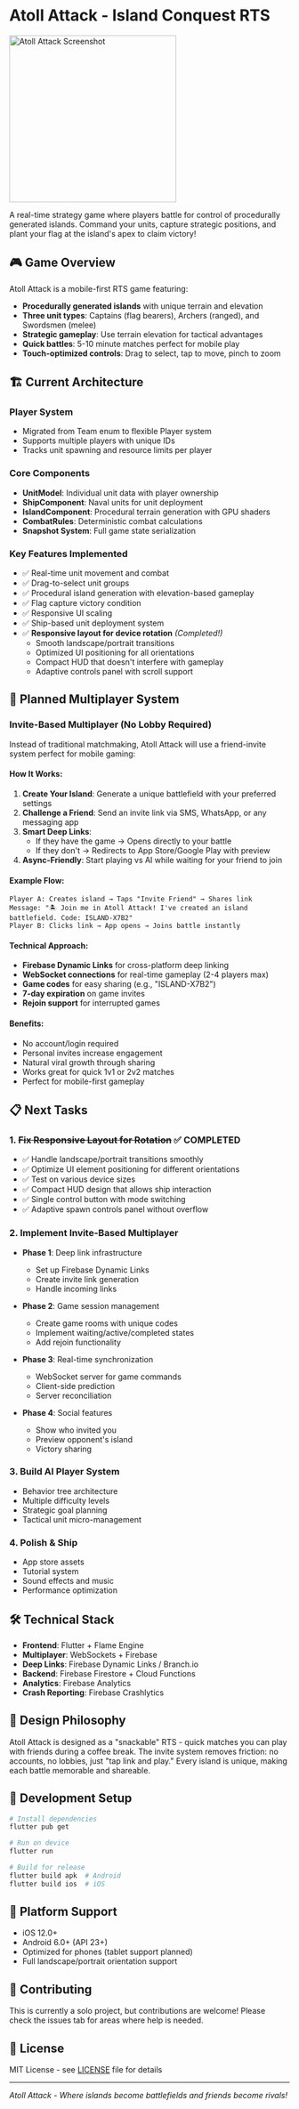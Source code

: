 # Atoll Attack - Island Conquest RTS

<img src="screenshot.png" alt="Atoll Attack Screenshot" width="300">

A real-time strategy game where players battle for control of procedurally generated islands. Command your units, capture strategic positions, and plant your flag at the island's apex to claim victory!

## 🎮 Game Overview

Atoll Attack is a mobile-first RTS game featuring:
- **Procedurally generated islands** with unique terrain and elevation
- **Three unit types**: Captains (flag bearers), Archers (ranged), and Swordsmen (melee)
- **Strategic gameplay**: Use terrain elevation for tactical advantages
- **Quick battles**: 5-10 minute matches perfect for mobile play
- **Touch-optimized controls**: Drag to select, tap to move, pinch to zoom

## 🏗️ Current Architecture

### Player System
- Migrated from Team enum to flexible Player system
- Supports multiple players with unique IDs
- Tracks unit spawning and resource limits per player

### Core Components
- **UnitModel**: Individual unit data with player ownership
- **ShipComponent**: Naval units for unit deployment
- **IslandComponent**: Procedural terrain generation with GPU shaders
- **CombatRules**: Deterministic combat calculations
- **Snapshot System**: Full game state serialization

### Key Features Implemented
- ✅ Real-time unit movement and combat
- ✅ Drag-to-select unit groups
- ✅ Procedural island generation with elevation-based gameplay
- ✅ Flag capture victory condition
- ✅ Responsive UI scaling
- ✅ Ship-based unit deployment system
- ✅ **Responsive layout for device rotation** *(Completed!)*
  - Smooth landscape/portrait transitions
  - Optimized UI positioning for all orientations
  - Compact HUD that doesn't interfere with gameplay
  - Adaptive controls panel with scroll support

## 🚀 Planned Multiplayer System

### Invite-Based Multiplayer (No Lobby Required)
Instead of traditional matchmaking, Atoll Attack will use a friend-invite system perfect for mobile gaming:

#### How It Works:
1. **Create Your Island**: Generate a unique battlefield with your preferred settings
2. **Challenge a Friend**: Send an invite link via SMS, WhatsApp, or any messaging app
3. **Smart Deep Links**: 
   - If they have the game → Opens directly to your battle
   - If they don't → Redirects to App Store/Google Play with preview
4. **Async-Friendly**: Start playing vs AI while waiting for your friend to join

#### Example Flow:
```
Player A: Creates island → Taps "Invite Friend" → Shares link
Message: "🏝️ Join me in Atoll Attack! I've created an island battlefield. Code: ISLAND-X7B2"
Player B: Clicks link → App opens → Joins battle instantly
```

#### Technical Approach:
- **Firebase Dynamic Links** for cross-platform deep linking
- **WebSocket connections** for real-time gameplay (2-4 players max)
- **Game codes** for easy sharing (e.g., "ISLAND-X7B2")
- **7-day expiration** on game invites
- **Rejoin support** for interrupted games

#### Benefits:
- No account/login required
- Personal invites increase engagement
- Natural viral growth through sharing
- Works great for quick 1v1 or 2v2 matches
- Perfect for mobile-first gameplay

## 📋 Next Tasks

### 1. ~~Fix Responsive Layout for Rotation~~ ✅ COMPLETED
- ✅ Handle landscape/portrait transitions smoothly
- ✅ Optimize UI element positioning for different orientations
- ✅ Test on various device sizes
- ✅ Compact HUD design that allows ship interaction
- ✅ Single control button with mode switching
- ✅ Adaptive spawn controls panel without overflow

### 2. Implement Invite-Based Multiplayer
- **Phase 1**: Deep link infrastructure
  - Set up Firebase Dynamic Links
  - Create invite link generation
  - Handle incoming links
  
- **Phase 2**: Game session management
  - Create game rooms with unique codes
  - Implement waiting/active/completed states
  - Add rejoin functionality
  
- **Phase 3**: Real-time synchronization
  - WebSocket server for game commands
  - Client-side prediction
  - Server reconciliation
  
- **Phase 4**: Social features
  - Show who invited you
  - Preview opponent's island
  - Victory sharing

### 3. Build AI Player System
- Behavior tree architecture
- Multiple difficulty levels
- Strategic goal planning
- Tactical unit micro-management

### 4. Polish & Ship
- App store assets
- Tutorial system
- Sound effects and music
- Performance optimization

## 🛠️ Technical Stack

- **Frontend**: Flutter + Flame Engine
- **Multiplayer**: WebSockets + Firebase
- **Deep Links**: Firebase Dynamic Links / Branch.io
- **Backend**: Firebase Firestore + Cloud Functions
- **Analytics**: Firebase Analytics
- **Crash Reporting**: Firebase Crashlytics

## 🎯 Design Philosophy

Atoll Attack is designed as a "snackable" RTS - quick matches you can play with friends during a coffee break. The invite system removes friction: no accounts, no lobbies, just "tap link and play." Every island is unique, making each battle memorable and shareable.

## 🔧 Development Setup

```bash
# Install dependencies
flutter pub get

# Run on device
flutter run

# Build for release
flutter build apk  # Android
flutter build ios  # iOS
```

## 📱 Platform Support

- iOS 12.0+
- Android 6.0+ (API 23+)
- Optimized for phones (tablet support planned)
- Full landscape/portrait orientation support

## 🤝 Contributing

This is currently a solo project, but contributions are welcome! Please check the issues tab for areas where help is needed.

## 📄 License

MIT License - see [LICENSE](LICENSE) file for details

---

*Atoll Attack - Where islands become battlefields and friends become rivals!*